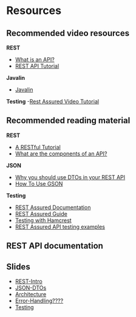 # Resources

## Recommended video resources

**REST**
- [What is an API?](https://www.youtube.com/watch?v=7YcW25PHnAA&t=1s)
- [REST API Tutorial](https://restfulapi.net/)

**Javalin**
- [Javalin](https://javalin.io/)

**Testing**
-[Rest Assured Video Tutorial](https://testautomationu.applitools.com/automating-your-api-tests-with-rest-assured/chapter2.html)


## Recommended reading material

**REST**
- [A RESTful Tutorial](https://www.restapitutorial.com/)
- [What are the components of an API?](https://blog.postman.com/what-are-the-components-of-an-api/)

**JSON**
- [Why you should use DTOs in your REST API](https://cassiomolin.com/2016/03/23/why-you-should-use-dtos-in-your-rest-api/)
- [How To Use GSON](https://www.techiedelight.com/serialization-java-objects-google-gson-library/)

**Testing**
- [REST Assured Documentation](https://rest-assured.io/)
- [REST Assured Guide](https://www.baeldung.com/rest-assured-tutorial)
- [Testing with Hamcrest](https://www.baeldung.com/java-junit-hamcrest-guide)
- [REST Assured API testing examples](https://medium.com/chaya-thilakumara/rest-assured-api-testing-part-1-e96a2f284a6e)

## REST API documentation


## Slides
- [REST-Intro](https://docs.google.com/presentation/d/1bRWN7FVqkzx1MOu_TzRxXJiY2YSSFgKu7trzgdIdJfQ/edit#slide=id.p2)
- [JSON-DTOs](https://docs.google.com/presentation/d/1QqwaA0g1P-aDoGctvR6EMpAgR-zrmHD1hVChm-4gJx4/edit#slide=id.g5fd6b2a3e4_0_13)
- [Architecture](https://docs.google.com/presentation/d/1z2r5AtlBGLQRG4Mh7-TdG6i_rhtJF96_MHvmP-FjMrk/edit#slide=id.p2)
- [Error-Handling????](https://docs.google.com/presentation/d/1mZQIteVLRTEOfm0hR6XdHczqlJupNgriKgU2WoMGywQ/edit#slide=id.g60aaa4e8da_0_60)
- [Testing](https://docs.google.com/presentation/d/1WI8DwwkSfX5-Tev2ZzQj0EVPjBU4inhghsVK46w-OKI/edit#slide=id.g6065424dd6_3_38)
